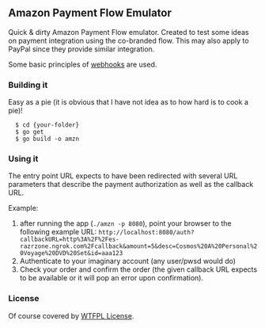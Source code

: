 ## Amazon Payment Flow Emulator

Quick & dirty Amazon Payment Flow emulator. Created to test some ideas on
payment integration using the co-branded flow. This may also apply to PayPal
since they provide similar integration.

Some basic principles of [webhooks](http://www.webhooks.org/) are used.

### Building it

Easy as a pie (it is obvious that I have not idea as to how hard is to cook a
pie)!

```
  $ cd {your-folder}
  $ go get
  $ go build -o amzn
```

### Using it

The entry point URL expects to have been redirected with several URL parameters
that describe the payment authorization as well as the callback URL.

Example:

  1. after running the app (`./amzn -p 8080`), point your browser to the
     following example URL:
`http://localhost:8080/auth?callbackURL=http%3A%2F%2Fes-razrzone.ngrok.com%2Fcallback&amount=5&desc=Cosmos%20A%20Personal%20Voyage%20DVD%20Set&id=aaa123`
  1. Authenticate to your imaginary account (any user/pwsd would do)
  1. Check your order and confirm the order (the given callback URL expects to
     be available or it will pop an error upon confirmation).

### License

Of course covered by [WTFPL License](http://www.wtfpl.net/).
